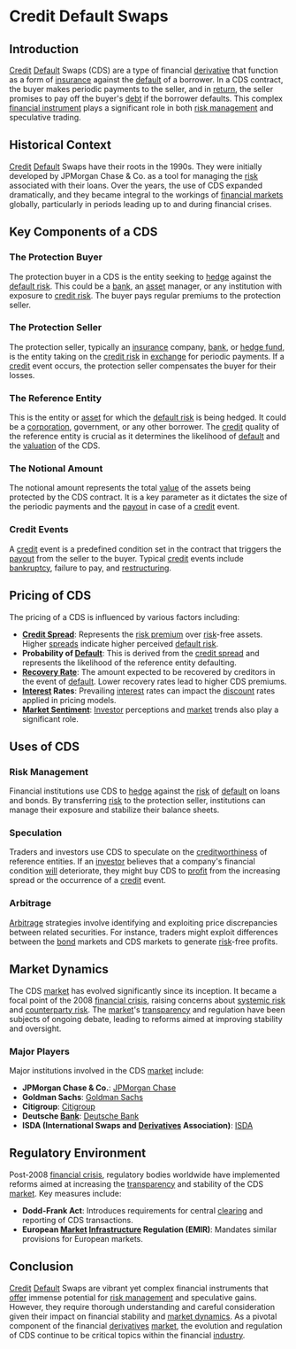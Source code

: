 # Credit Default Swaps

## Introduction
[Credit](../c/credit.md) [Default](../d/default.md) Swaps (CDS) are a type of financial [derivative](../d/derivative.md) that function as a form of [insurance](../i/insurance.md) against the [default](../d/default.md) of a borrower. In a CDS contract, the buyer makes periodic payments to the seller, and in [return](../r/return.md), the seller promises to pay off the buyer's [debt](../d/debt.md) if the borrower defaults. This complex [financial instrument](../f/financial_instrument.md) plays a significant role in both [risk management](../r/risk_management.md) and speculative trading.

## Historical Context
[Credit](../c/credit.md) [Default](../d/default.md) Swaps have their roots in the 1990s. They were initially developed by JPMorgan Chase & Co. as a tool for managing the [risk](../r/risk.md) associated with their loans. Over the years, the use of CDS expanded dramatically, and they became integral to the workings of [financial markets](../f/financial_market.md) globally, particularly in periods leading up to and during financial crises.

## Key Components of a CDS
### The Protection Buyer
The protection buyer in a CDS is the entity seeking to [hedge](../h/hedge.md) against the [default risk](../d/default_risk.md). This could be a [bank](../b/bank.md), an [asset](../a/asset.md) manager, or any institution with exposure to [credit risk](../c/credit_risk.md). The buyer pays regular premiums to the protection seller.

### The Protection Seller
The protection seller, typically an [insurance](../i/insurance.md) company, [bank](../b/bank.md), or [hedge fund](../h/hedge_fund.md), is the entity taking on the [credit risk](../c/credit_risk.md) in [exchange](../e/exchange.md) for periodic payments. If a [credit](../c/credit.md) event occurs, the protection seller compensates the buyer for their losses.

### The Reference Entity
This is the entity or [asset](../a/asset.md) for which the [default risk](../d/default_risk.md) is being hedged. It could be a [corporation](../c/corporation.md), government, or any other borrower. The [credit](../c/credit.md) quality of the reference entity is crucial as it determines the likelihood of [default](../d/default.md) and the [valuation](../v/valuation.md) of the CDS.

### The Notional Amount
The notional amount represents the total [value](../v/value.md) of the assets being protected by the CDS contract. It is a key parameter as it dictates the size of the periodic payments and the [payout](../p/payout.md) in case of a [credit](../c/credit.md) event.

### Credit Events
A [credit](../c/credit.md) event is a predefined condition set in the contract that triggers the [payout](../p/payout.md) from the seller to the buyer. Typical [credit](../c/credit.md) events include [bankruptcy](../b/bankruptcy.md), failure to pay, and [restructuring](../r/restructuring.md).

## Pricing of CDS
The pricing of a CDS is influenced by various factors including:
- **[Credit Spread](../c/credit_spread.md)**: Represents the [risk premium](../r/risk_premium.md) over [risk](../r/risk.md)-free assets. Higher [spreads](../s/spreads.md) indicate higher perceived [default risk](../d/default_risk.md).
- **Probability of [Default](../d/default.md)**: This is derived from the [credit spread](../c/credit_spread.md) and represents the likelihood of the reference entity defaulting.
- **[Recovery Rate](../r/recovery_rate.md)**: The amount expected to be recovered by creditors in the event of [default](../d/default.md). Lower recovery rates lead to higher CDS premiums.
- **[Interest](../i/interest.md) Rates**: Prevailing [interest](../i/interest.md) rates can impact the [discount](../d/discount.md) rates applied in pricing models.
- **[Market Sentiment](../m/market_sentiment.md)**: [Investor](../i/investor.md) perceptions and [market](../m/market.md) trends also play a significant role.

## Uses of CDS
### Risk Management
Financial institutions use CDS to [hedge](../h/hedge.md) against the [risk](../r/risk.md) of [default](../d/default.md) on loans and bonds. By transferring [risk](../r/risk.md) to the protection seller, institutions can manage their exposure and stabilize their balance sheets.

### Speculation
Traders and investors use CDS to speculate on the [creditworthiness](../c/creditworthiness.md) of reference entities. If an [investor](../i/investor.md) believes that a company's financial condition [will](../w/will.md) deteriorate, they might buy CDS to [profit](../p/profit.md) from the increasing spread or the occurrence of a [credit](../c/credit.md) event.

### Arbitrage
[Arbitrage](../a/arbitrage.md) strategies involve identifying and exploiting price discrepancies between related securities. For instance, traders might exploit differences between the [bond](../b/bond.md) markets and CDS markets to generate [risk](../r/risk.md)-free profits.

## Market Dynamics
The CDS [market](../m/market.md) has evolved significantly since its inception. It became a focal point of the 2008 [financial crisis](../f/financial_crisis.md), raising concerns about [systemic risk](../s/systemic_risk.md) and [counterparty risk](../c/counterparty_risk.md). The [market](../m/market.md)'s [transparency](../t/transparency.md) and regulation have been subjects of ongoing debate, leading to reforms aimed at improving stability and oversight.

### Major Players
Major institutions involved in the CDS [market](../m/market.md) include:
- **JPMorgan Chase & Co.**: [JPMorgan Chase](https://www.jpmorganchase.com)
- **Goldman Sachs**: [Goldman Sachs](https://www.goldmansachs.com)
- **Citigroup**: [Citigroup](https://www.citigroup.com)
- **Deutsche [Bank](../b/bank.md)**: [Deutsche Bank](https://www.db.com)
- **ISDA (International Swaps and [Derivatives](../d/derivatives.md) Association)**: [ISDA](https://www.isda.org)

## Regulatory Environment
Post-2008 [financial crisis](../f/financial_crisis.md), regulatory bodies worldwide have implemented reforms aimed at increasing the [transparency](../t/transparency.md) and stability of the CDS [market](../m/market.md). Key measures include:
- **Dodd-Frank Act**: Introduces requirements for central [clearing](../c/clearing.md) and reporting of CDS transactions.
- **European [Market](../m/market.md) [Infrastructure](../i/infrastructure.md) Regulation (EMIR)**: Mandates similar provisions for European markets.

## Conclusion
[Credit](../c/credit.md) [Default](../d/default.md) Swaps are vibrant yet complex financial instruments that [offer](../o/offer.md) immense potential for [risk management](../r/risk_management.md) and speculative gains. However, they require thorough understanding and careful consideration given their impact on financial stability and [market dynamics](../m/market_dynamics.md). As a pivotal component of the financial [derivatives](../d/derivatives.md) [market](../m/market.md), the evolution and regulation of CDS continue to be critical topics within the financial [industry](../i/industry.md).